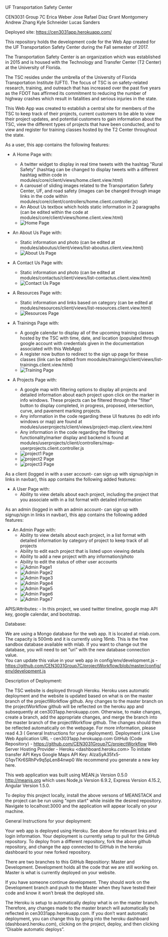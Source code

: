 UF Transportation Safety Center

CEN3031 Group 7C
	Erica Weber
	Jose Rafael Diaz 
	Grant Montgomery 
	Andrew Zhang
	Kyle Schneider
	Lucas Sanders 
	
Deployed site: https://cen3031app.herokuapp.com/

This repository holds the development code for the Web App created for the UF Transportation Safety Center during the Fall semester of 2017. 

The Transportation Safety Center is an organization which was established in 2015 and is housed with the Technology and Transfer Center (T2 Center) at the University of Florida. 

The TSC resides under the umbrella of the University of Florida Transportation Institute (UFTI). The focus of TSC is on safety-related research, training, and outreach that has increased over the past five years as the FDOT has affirmed its commitment to reducing the number of highway crashes which result in fatalities and serious injuries in the state.

This Web App was created to establish a central site for members of the TSC to keep track of their projects, current customers to be able to view their project updates, and potential customers to gain information about the TSC, view the different types of projects that have been conducted, and to view and register for training classes hosted by the T2 Center throughout the state. 

As a user, this app contains the following features:

* A Home Page with:
	* A twitter widget to display in real time tweets with the hashtag "Rural Safety" (hashtag can be changed to display tweets with a different hashtag within code in modules/core/client/views/home.client.view.html)
	* A carousel of sliding images related to the Transportation Safety Center, UF, and road safety (images can be changed through image links in the code within modules/core/client/controllers/home.client.controller.js)
	* An About Us textbox which holds static information in 2 paragraphs (can be edited within the code at modules/core/client/views/home.client.view.html) 
	* ![Home Page](/img/1.png?raw=true "Optional Title")
* An About Us Page with:
	* Static information and photo (can be edited at modules/aboutus/client/views/list-aboutus.client.view.html)
	* ![About Us Page](/img/2.png?raw=true "Optional Title")

* A Contact Us Page with:
	* Static information and photo (can be edited at modules/contactus/client/views/list-contactus.client.view.html)
	* ![Contact Us Page](/img/3.png?raw=true "Optional Title")

* A Resources Page with:
	* Static information and links based on category (can be edited at modules/resources/client/views/list-resources.client.view.html)
	* ![Resources Page](/img/4.png?raw=true "Optional Title")

* A Trainings Page with:
	* A google calendar to display all of the upcoming training classes hosted by the TSC with time, date, and location (populated through google account with credentials given in the documentation associated with this WebApp) 
	* A register now button to redirect to the sign up page for these classes (link can be edited from moodules/trainings/client/views/list-trainings.client.view.html)
	* ![Training Page](/img/5.png?raw=true "Optional Title")

* A Projects Page with:
	* A google map with filtering options to display all projects and detailed information about each project upon click on the marker in info windows. These projects can be filtered through the "filter" button to display completed, in progress, proposed, intersection, curve, and pavement marking projects. 
	* Any information in the code regarding these UI features (to edit info windows or map) are found at modules/userprojects/client/views/project-map.client.view.html 
	* Any information in the code regarding the filtering functionality/marker display and backend is found at modules/userprojects/client/controllers/map-userprojects.client.controller.js 
	* ![project1 Page](/img/6.png?raw=true "Optional Title")
	* ![project2 Page](/img/7.png?raw=true "Optional Title")
	* ![project3 Page](/img/8.png?raw=true "Optional Title")

As a client (logged in with a user account- can sign up with signup/sign in links in navbar), this app contains the following added features:

* A User Page with:
	* Ability to view details about each project, including the project that you associate with in a list format with detailed information 

As an admin (logged in with an admin account- can sign up with signup/sign in links in navbar), this app contains the following added features:

* An Admin Page with:
	* Ability to view details about each project, in a list format with detailed information by category of project to keep track of all projects
	* Ability to edit each project that is listed upon viewing details
	* Ability to add a new project with any information/photo 
	* Ability to edit the status of other user accounts 
	* ![Admin Page1](/img/9.png?raw=true "Optional Title")
	* ![Admin Page2](/img/10.png?raw=true "Optional Title")
	* ![Admin Page3](/img/11.png?raw=true "Optional Title")
	* ![Admin Page4](/img/12.png?raw=true "Optional Title")
	* ![Admin Page5](/img/13.png?raw=true "Optional Title")
	* ![Admin Page6](/img/14.png?raw=true "Optional Title")
	* ![Admin Page7](/img/15.png?raw=true "Optional Title")

APIS/Attributes:
	- In this project, we used twitter timeline, google map API key, google calendar, and bootstrap. 

Database:

We are using a Mongo database for the web app. It is located at mlab.com. The capacity is 500mb and it is currently using 16mb. This is the free sandbox database available with mlab. 
If you want to change out the database, you will need to set “uri” with the new database connection value.  
You can update this value in your web app in config/env/development.js - https://github.com/CEN3031Group7C/projectWorkflow/blob/master/config/env/development.js

Description of Deployment:

The TSC website is deployed through Heroku. Heroku uses automatic deployment and the website is updated based on what is on the master branch of the projectWorkflow github. Any changes to the master branch on the projectWorkflow github will be reflected on the heroku app and subsequently at cen3031app.herokuapp.com. Otherwise, to make changes, create a branch, add the appropriate changes, and merge the branch into the master branch of the projectWorkflow github. The changes should then be reflected automatically on the webpage. For more information, please read 4.3 ( General Instructions for your deployment). 
Deployment Link
Live Web Application URL - cen3031app.herokuapp.com
GitHub (Code Repository) - https://github.com/CEN3031Group7C/projectWorkflow
Web Server Hosting Provider - Heroku <dashboard.heroku.com>
To initiate transfer
API Keys
Google Maps API Key: AIzaSyA35fx5-G1qvTKr6SRhPv9q5pLen84nwp0
We recommend you generate a new key here. 

This web application was built using MEAN.js Version 0.5.0 <http://meanjs.org> which uses Node,js Version 6.9.2, Express Version 4.15.2, Angular Version 1.5.0.

To deploy this project locally, install the above versons of MEANSTACK and the project can be run using "npm start" while inside the desired repository. Navigate to localhost:3000 and the application will appear locally on your machine. 

General Instructions for your deployment:

Your web app is deployed using Heroku. See above for relevant links and login information. Your deployment is currently setup to pull for the GitHub repository. To deploy from a different repository, fork the above github repository, and change the app connected to GitHub in the heroku dashboard to your new forked repository. 

There are two branches to this GitHub Repositiory: Master and Development. Development holds all the code that we are still working on. Master is what is currently deployed on your website.

If you have someone continue development. They should work on the Development branch and push to the Master when they have tested their code and know it won’t break the deployed site.

The Heroku is setup to automatically deploy what is on the master branch. Therefore, any changes made to the master branch will automatically be reflected in cen3031app.herokuapp.com. If you don’t want automatic deployment, you can change this by going into the heroku dashboard (dashboard.heroku.com), clicking on the project, deploy, and then clicking “Disable automatic deploys”. 







